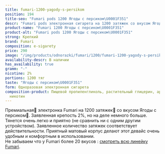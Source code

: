 ```yaml
---
title: fumari-1200-yagody-s-persikom
position: 194
title-seo: "Fumari pods 1200 Ягоды с персиком\U0001F351"
descr: "Fumari pods электронная сигарета на 1200 затяжек со вкусом Ягод с персиком\U0001F351"
product-name: "Fumari 1200 Ягоды с персиком\U0001F351"
product-alt: "Fumari pods 1200 Ягоды с персиком\U0001F351"
strong: Крепкий
brand: Fumari
composition: e-sigarety
price: 290
image: "/img/products/odnorazki/fumari/1200/fumari-1200-yagody-s-persikom.png"
availability-descr: В наличии
has_availability: true
gramm: "-"
nicotine: 2%
portions: 1200 тяг
taste: "Ягоды с персиком\U0001F351"
form: Одноразовая электронная сигарета
composition-product: Пищевой пропиленгликоль, растительный глицерин, ароматизатор,
  никотин
---
```


Премиальная🥇 электронка Fumari на 1200 затяжек💨 со вкусом Ягоды с персиком🍑. Заявленная крепость 2%, но на деле немного больше. Тянется очень легко и приятно (не сравнить ни с одним другим устройством). Заявленное количество затяжек соответствует действительности. Приятный матовый корпус делают этот девайс очень удобным и комфортным в использовании.<br>
Не забываем что у Fumari более 20 вкусов : [смотреть всю линейку Fumari](/fumari).